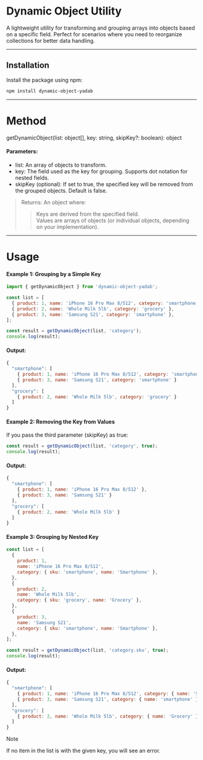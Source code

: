 # **Dynamic Object Utility**

A lightweight utility for transforming and grouping arrays into objects based on a specific field. Perfect for scenarios where you need to reorganize collections for better data handling.

---

## **Installation**

Install the package using npm:

```bash
npm install dynamic-object-yadab
```

---
# Method
getDynamicObject(list: object[], key: string, skipKey?: boolean): object

#### Parameters:
- list: An array of objects to transform.
- key: The field used as the key for grouping. Supports dot notation for nested fields.
- skipKey (optional): If set to true, the specified key will be removed from the grouped objects. Default is false.

> Returns: An object where:
>> Keys are derived from the specified field.\
>> Values are arrays of objects (or individual objects, depending on your implementation).

---

# Usage
#### Example 1: Grouping by a Simple Key
```javascript
import { getDynamicObject } from 'dynamic-object-yadab';

const list = [
  { product: 1, name: 'iPhone 16 Pro Max 8/512', category: 'smartphone' },
  { product: 2, name: 'Whole Milk 5lb', category: 'grocery' },
  { product: 3, name: 'Samsung S21', category: 'smartphone' },
];

const result = getDynamicObject(list, 'category');
console.log(result);
```

#### Output:
```javascript
{
  "smartphone": [
    { product: 1, name: 'iPhone 16 Pro Max 8/512', category: 'smartphone' },
    { product: 3, name: 'Samsung S21', category: 'smartphone' }
  ],
  "grocery": [
    { product: 2, name: 'Whole Milk 5lb', category: 'grocery' }
  ]
}
```

#### Example 2: Removing the Key from Values
If you pass the third parameter (skipKey) as true:

```javascript
const result = getDynamicObject(list, 'category', true);
console.log(result);
```

#### Output:
```javascript
{
  "smartphone": [
    { product: 1, name: 'iPhone 16 Pro Max 8/512' },
    { product: 3, name: 'Samsung S21' }
  ],
  "grocery": [
    { product: 2, name: 'Whole Milk 5lb' }
  ]
}
```

#### Example 3: Grouping by Nested Key
```javascript
const list = [
  {
    product: 1,
    name: 'iPhone 16 Pro Max 8/512',
    category: { sku: 'smartphone', name: 'Smartphone' },
  },
  {
    product: 2,
    name: 'Whole Milk 5lb',
    category: { sku: 'grocery', name: 'Grocery' },
  },
  {
    product: 3,
    name: 'Samsung S21',
    category: { sku: 'smartphone', name: 'Smartphone' },
  },
];

const result = getDynamicObject(list, 'category.sku', true);
console.log(result);
```

#### Output:
```javascript
{
  "smartphone": [
    { product: 1, name: 'iPhone 16 Pro Max 8/512', category: { name: 'Smartphone' } },
    { product: 3, name: 'Samsung S21', category: { name: 'smartphone' } }
  ],
  "grocery": [
    { product: 2, name: 'Whole Milk 5lb', category: { name: 'Grocery' } }
  ]
}
```


> [!NOTE]
> If no item in the list is with the given key, you will see an error.
